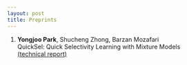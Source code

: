 ```yaml
---
layout: post
title: Preprints
---
```


1. **Yongjoo Park**, Shucheng Zhong, Barzan Mozafari    
   QuickSel: Quick Selectivity Learning with Mixture Models  
   [(technical report)](/resources/quicksel_preprint.pdf)
